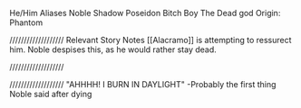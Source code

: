He/Him
Aliases
 Noble
 Shadow
 Poseidon
 Bitch Boy
 The Dead god
Origin: Phantom

///////////////////
Relevant Story Notes 
 [[Alacramo]] is attempting to ressurect him.
  Noble despises this, as he would rather stay dead.

///////////////////


///////////////////
"AHHHH! I BURN IN DAYLIGHT" -Probably the first thing Noble said after dying